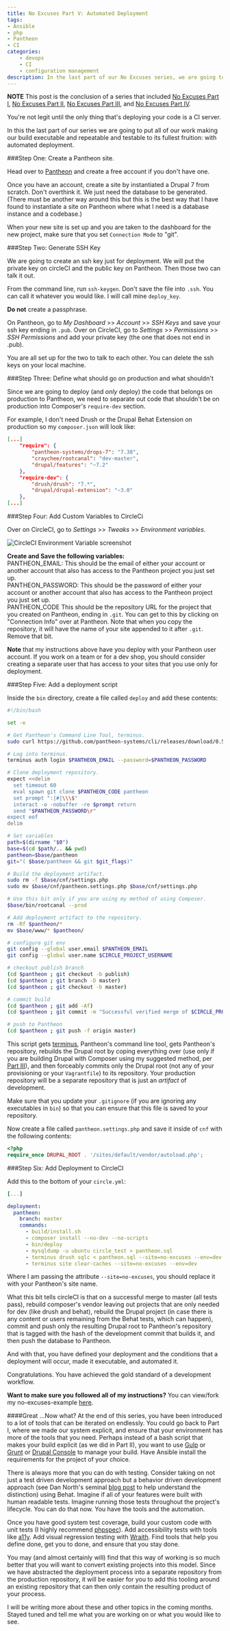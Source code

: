 ```yaml
---
title: No Excuses Part V: Automated Deployment
tags:
- Ansible
- php
- Pantheon
- CI
categories:
    - devops
    - CI
    - configuration management
description: In the last part of our No Excuses series, we are going to automate our deployment.
---
```


**NOTE** This post is the conclusion of a series that included [No Excuses Part I](/blog/2015/05/20/no-excuse-config-management-drupal), [No Excuses Part II](/blog/2015/07/29/no-excuses-part2-drupal-config), [No Excuses Part III](http://craychee.io/blog/2015/08/01/no-excuses-part3-composer/), and [No Excuses Part IV](http://craychee.io/blog/2015/08/04/no-excuses-part4-testing/).

You're not legit until the only thing that's deploying your code is a CI server.

In this the last part of our series we are going to put all of our work making our build executable and repeatable and testable to its fullest fruition: with automated deployment.

###Step One: Create a Pantheon site.

Head over to [Pantheon](https://pantheon.io/) and create a free account if you don't have one.

Once you have an account, create a site by instantiated a Drupal 7 from scratch. Don't overthink it. We just need the database to be generated. (There must be another way around this but this is the best way that I have found to instantiate a site on Pantheon where what I need is a database instance and a codebase.)

When your new site is set up and you are taken to the dashboard for the new project, make sure that you set `Connection Mode` to "git".

###Step Two: Generate SSH Key

We are going to create an ssh key just for deployment. We will put the private key on circleCI and the public key on Pantheon. Then those two can talk it out.

From the command line, run `ssh-keygen`. Don't save the file into `.ssh`. You can call it whatever you would like. I will call mine `deploy_key`.

**Do not** create a passphrase.

On Pantheon, go to *My Dashboard* >> *Account* >> *SSH Keys* and save your ssh key ending in `.pub`. Over on CircleCI, go to *Settings* >> *Permissions* >> *SSH Permissions* and add your private key (the one that does not end in .pub).

You are all set up for the two to talk to each other. You can delete the ssh keys on your local machine.

###Step Three: Define what should go on production and what shouldn't

Since we are going to deploy (and *only* deploy) the code that belongs on production to Pantheon, we need to separate out code that shouldn't be on production into Composer's `require-dev` section.

For example, I don't need Drush or the Drupal Behat Extension on production so my `composer.json` will look like:
~~~json
[...]
    "require": {
        "pantheon-systems/drops-7": "7.38",
        "craychee/rootcanal": "dev-master",
        "drupal/features": "~7.2"
    },
    "require-dev": {
        "drush/drush": "7.*",
        "drupal/drupal-extension": "~3.0"
    },
[...]
~~~

###Step Four: Add Custom Variables to CircleCi

Over on CircleCI, go to *Settings* >> *Tweaks* >> *Environment variables*.

![CircleCI Environment Variable screenshot](/img/circleci_custom_variables.jpg)

**Create and Save the following variables:**  
PANTHEON_EMAIL: This should be the email of either your account or another account that also has access to the Pantheon project you just set up.  
PANTHEON_PASSWORD: This should be the password of either your account or another account that also has access to the Pantheon project you just set up.  
PANTHEON_CODE This should be the repository URL for the project that you created on Pantheon, ending in `.git`. You can get to this by clicking on "Connection Info" over at Pantheon. Note that when you copy the repository, it will have the name of your site appended to it after `.git`. Remove that bit.  

**Note** that my instructions above have you deploy with your Pantheon user account. If you work on a team or for a dev shop, you should consider creating a separate user that has access to your sites that you use only for deployment.

###Step Five: Add a deployment script

Inside the `bin` directory, create a file called `deploy` and add these contents:
~~~sh
#!/bin/bash

set -e

# Get Pantheon's Command Line Tool, terminus.
sudo curl https://github.com/pantheon-systems/cli/releases/download/0.5.5/terminus.phar -L -o /usr/local/bin/terminus && sudo chmod +x /usr/local/bin/terminus

# Log into terminus.
terminus auth login $PANTHEON_EMAIL --password=$PANTHEON_PASSWORD

# Clone deployment repository.
expect <<delim
  set timeout 60
  eval spawn git clone $PANTHEON_CODE pantheon
  set prompt ":|#|\\\$"
  interact -o -nobuffer -re $prompt return
  send "$PANTHEON_PASSWORD\r"
expect eof
delim

# Set variables
path=$(dirname "$0")
base=$(cd $path/.. && pwd)
pantheon=$base/pantheon
git="( $base/pantheon && git $git_flags)"

# Build the deployment artifact.
sudo rm -f $base/cnf/settings.php
sudo mv $base/cnf/pantheon.settings.php $base/cnf/settings.php

# Use this bit only if you are using my method of using Composer.
$base/bin/rootcanal --prod

# Add deployment artifact to the repository.
rm -Rf $pantheon/*
mv $base/www/* $pantheon/

# configure git env
git config --global user.email $PANTHEON_EMAIL
git config --global user.name $CIRCLE_PROJECT_USERNAME

# checkout publish branch
(cd $pantheon ; git checkout -b publish)
(cd $pantheon ; git branch -D master)
(cd $pantheon ; git checkout -b master)

# commit build
(cd $pantheon ; git add -Af)
(cd $pantheon ; git commit -m "Successful verified merge of $CIRCLE_PROJECT_USERNAME $CIRCLE_SHA1.")

# push to Pantheon
(cd $pantheon ; git push -f origin master)
~~~
This script gets [terminus](https://github.com/pantheon-systems/cli), Pantheon's command line tool, gets Pantheon's repository, rebuilds the Drupal root by coping everything over (use only if you are building Drupal with Composer using my suggested method, per [Part III](blog/2015/08/01/no-excuses-part3-composer/)), and then forceably commits only the Drupal root (not any of your provisioning or your `Vagrantfile`) to its repository. Your production repository will be a separate repository that is just an *artifact* of development.

Make sure that you update your `.gitignore` (if you are ignoring any executables in `bin`) so that you can ensure that this file is saved to your repository.

Now create a file called `pantheon.settings.php` and save it inside of `cnf` with the following contents:
~~~php
<?php
require_once DRUPAL_ROOT . '/sites/default/vendor/autoload.php';
~~~

###Step Six: Add Deployment to CircleCI

Add this to the bottom of your `circle.yml`:  
~~~yml
[...]

deployment:
  pantheon:
    branch: master
    commands:
      - build/install.sh
      - composer install --no-dev --no-scripts
      - bin/deploy
      - mysqldump -u ubuntu circle_test > pantheon.sql
      - terminus drush sqlc < pantheon.sql --site=no-excuses --env=dev
      - terminus site clear-caches --site=no-excuses --env=dev
~~~
Where I am passing the attribute `--site=no-excuses`, you should replace it with your Pantheon's site name.

What this bit tells circleCI is that on a successful merge to master (all tests pass), rebuild composer's vendor leaving out projects that are only needed for dev (like drush and behat), rebuild the Drupal project (in case there is any content or users remaining from the Behat tests, which can happen), commit and push only the resulting Drupal root to Pantheon's repository that is tagged with the hash of the development commit that builds it, and then push the database to Pantheon.

And with that, you have defined your deployment and the conditions that a deployment will occur, made it executable, and automated it.

Congratulations. You have achieved the gold standard of a development workflow.

**Want to make sure you followed all of my instructions?**
You can view/fork my no-excuses-example [here](https://github.com/craychee/no-excuses-Drupal/tree/0.5.0).

####Great ...Now what?
At the end of this series, you have been introduced to a lot of tools that can be iterated on endlessly. You could go back to Part I, where we made our system explicit, and ensure that your environment has more of the tools that you need. Perhaps instead of a bash script that makes your build explicit (as we did in Part II), you want to use [Gulp](http://gulpjs.com/) or [Grunt](http://gruntjs.com/) or [Drupal Console](http://drupalconsole.com/) to manage your build. Have Ansible install the requirements for the project of your choice.

There is always more that you can do with testing. Consider taking on not just a test driven development approach but a behavior driven development approach (see Dan North's seminal [blog post](http://dannorth.net/introducing-bdd/) to help understand the distinction) using Behat. Imagine if all of your features were built with human readable tests. Imagine running those tests throughout the project's lifecycle. You can do that now. You have the tools and the automation.

Once you have good system test coverage, build your custom code with unit tests (I highly recommend [phpspec](http://www.phpspec.net/en/latest/)). Add accessibility tests with tools like [a11y](http://a11yproject.com/). Add visual regression testing with [Wraith](https://github.com/BBC-News/wraith). Find tools that help you define done, get you to done, and ensure that you stay done.

You may (and almost certainly will) find that this way of working is so much better that you will want to convert existing projects into this model. Since we have abstracted the deployment process into a separate repository from the production repository, it will be easier for you to add this tooling around an existing repository that can then only contain the resulting product of your process.

I will be writing more about these and other topics in the coming months. Stayed tuned and tell me what you are working on or what you would like to see.

